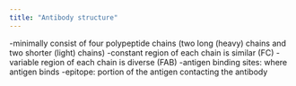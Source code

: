 ```yaml
---
title: "Antibody structure"
---
```

-minimally consist of four polypeptide chains (two long (heavy) chains and two shorter (light) chains)
-constant region of each chain is similar (FC)
-variable region of each chain is diverse (FAB)
-antigen binding sites: where antigen binds
-epitope: portion of the antigen contacting the antibody

